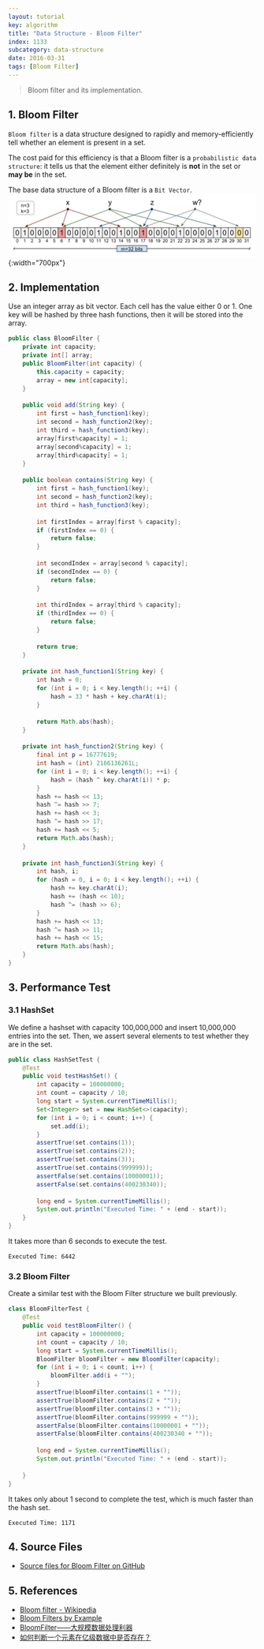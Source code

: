 ```yaml
---
layout: tutorial
key: algorithm
title: "Data Structure - Bloom Filter"
index: 1133
subcategory: data-structure
date: 2016-03-31
tags: [Bloom Filter]
---
```


> Bloom filter and its implementation.

## 1. Bloom Filter
`Bloom filter` is a data structure designed to rapidly and memory-efficiently tell whether an element is present in a set.

The cost paid for this efficiency is that a Bloom filter is a `probabilistic data structure`: it tells us that the element either definitely is **not** in the set or **may be** in the set.

The base data structure of a Bloom filter is a `Bit Vector`.
![image](/assets/images/algorithm/1133//bloom-filter.png){:width="700px"}

## 2. Implementation
Use an integer array as bit vector. Each cell has the value either 0 or 1. One key will be hashed by three hash functions, then it will be stored into the array.
```java
public class BloomFilter {
    private int capacity;
    private int[] array;
    public BloomFilter(int capacity) {
        this.capacity = capacity;
        array = new int[capacity];
    }

    public void add(String key) {
        int first = hash_function1(key);
        int second = hash_function2(key);
        int third = hash_function3(key);
        array[first%capacity] = 1;
        array[second%capacity] = 1;
        array[third%capacity] = 1;
    }

    public boolean contains(String key) {
        int first = hash_function1(key);
        int second = hash_function2(key);
        int third = hash_function3(key);

        int firstIndex = array[first % capacity];
        if (firstIndex == 0) {
            return false;
        }

        int secondIndex = array[second % capacity];
        if (secondIndex == 0) {
            return false;
        }

        int thirdIndex = array[third % capacity];
        if (thirdIndex == 0) {
            return false;
        }

        return true;
    }

    private int hash_function1(String key) {
        int hash = 0;
        for (int i = 0; i < key.length(); ++i) {
            hash = 33 * hash + key.charAt(i);
        }

        return Math.abs(hash);
    }

    private int hash_function2(String key) {
        final int p = 16777619;
        int hash = (int) 2166136261L;
        for (int i = 0; i < key.length(); ++i) {
            hash = (hash ^ key.charAt(i)) * p;
        }
        hash += hash << 13;
        hash ^= hash >> 7;
        hash += hash << 3;
        hash ^= hash >> 17;
        hash += hash << 5;
        return Math.abs(hash);
    }

    private int hash_function3(String key) {
        int hash, i;
        for (hash = 0, i = 0; i < key.length(); ++i) {
            hash += key.charAt(i);
            hash += (hash << 10);
            hash ^= (hash >> 6);
        }
        hash += hash << 13;
        hash ^= hash >> 11;
        hash += hash << 15;
        return Math.abs(hash);
    }
}
```
## 3. Performance Test
### 3.1 HashSet
We define a hashset with capacity 100,000,000 and insert 10,000,000 entries into the set. Then, we assert several elements to test whether they are in the set.
```java
public class HashSetTest {
    @Test
    public void testHashSet() {
        int capacity = 100000000;
        int count = capacity / 10;
        long start = System.currentTimeMillis();
        Set<Integer> set = new HashSet<>(capacity);
        for (int i = 0; i < count; i++) {
            set.add(i);
        }
        assertTrue(set.contains(1));
        assertTrue(set.contains(2));
        assertTrue(set.contains(3));
        assertTrue(set.contains(999999));
        assertFalse(set.contains(10000001));
        assertFalse(set.contains(400230340));

        long end = System.currentTimeMillis();
        System.out.println("Executed Time: " + (end - start));
    }
}
```
It takes more than 6 seconds to execute the test.
```raw
Executed Time: 6442
```
### 3.2 Bloom Filter
Create a similar test with the Bloom Filter structure we built previously.
```java
class BloomFilterTest {
    @Test
    public void testBloomFilter() {
        int capacity = 100000000;
        int count = capacity / 10;
        long start = System.currentTimeMillis();
        BloomFilter bloomFilter = new BloomFilter(capacity);
        for (int i = 0; i < count; i++) {
            bloomFilter.add(i + "");
        }
        assertTrue(bloomFilter.contains(1 + ""));
        assertTrue(bloomFilter.contains(2 + ""));
        assertTrue(bloomFilter.contains(3 + ""));
        assertTrue(bloomFilter.contains(999999 + ""));
        assertFalse(bloomFilter.contains(10000001 + ""));
        assertFalse(bloomFilter.contains(400230340 + ""));

        long end = System.currentTimeMillis();
        System.out.println("Executed Time: " + (end - start));

    }
}
```
It takes only about 1 second to complete the test, which is much faster than the hash set.
```raw
Executed Time: 1171
```

## 4. Source Files
* [Source files for Bloom Filter on GitHub](https://github.com/jojozhuang/dsa-java/tree/master/ds-bloom-filter)

## 5. References
* [Bloom filter - Wikipedia](https://en.wikipedia.org/wiki/Bloom_filter)
* [Bloom Filters by Example](https://llimllib.github.io/bloomfilter-tutorial/)
* [BloomFilter——大规模数据处理利器](http://www.cnblogs.com/heaad/archive/2011/01/02/1924195.html)
* [如何判断一个元素在亿级数据中是否存在？](https://mp.weixin.qq.com/s/b5bIcNAc-f3c5eQCv9bWMg)
